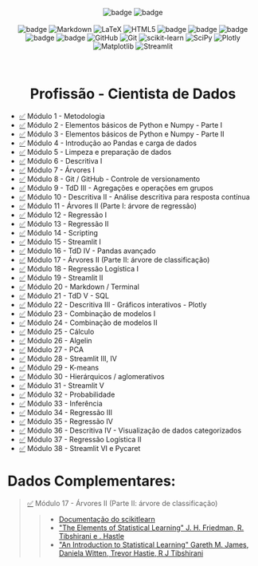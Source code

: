 <div align="center">

![badge](https://img.shields.io/badge/Made%20with-Jupyter-orange?style=for-the-badge&logo=Jupyter)
![badge](https://img.shields.io/badge/Made%20with-Python-blue?style=for-the-badge&logo=Python)
<br><br>
![badge](https://img.shields.io/badge/Python-blue?style=for-the-badge&logo=python&logoColor=F7DF1E)
![Markdown](https://img.shields.io/badge/markdown-%23000000.svg?style=for-the-badge&logo=markdown&logoColor=white)
![LaTeX](https://img.shields.io/badge/latex-%23008080.svg?style=for-the-badge&logo=latex&logoColor=white)
![HTML5](https://img.shields.io/badge/html5-%23E34F26.svg?style=for-the-badge&logo=html5&logoColor=white)
![badge](https://img.shields.io/badge/Anaconda-323330?style=for-the-badge&logo=anaconda&logoColor=green)
![badge](https://img.shields.io/badge/Jupyter-white?style=for-the-badge&logo=jupyter&logoColor=orange)
![badge](https://img.shields.io/badge/Pandas-323330?style=for-the-badge&logo=pandas&logoColor=orange)
![badge](https://img.shields.io/badge/Numpy-323330?style=for-the-badge&logo=numpy&logoColor=blue)
![badge](https://img.shields.io/badge/PostgreSql-white?style=for-the-badge&logo=postgresql&logoColor=blue)
![GitHub](https://img.shields.io/badge/github-%23121011.svg?style=for-the-badge&logo=github&logoColor=white)
![Git](https://img.shields.io/badge/git-%23F05033.svg?style=for-the-badge&logo=git&logoColor=white)
![scikit-learn](https://img.shields.io/badge/scikit--learn-%23F7931E.svg?style=for-the-badge&logo=scikit-learn&logoColor=white)
![SciPy](https://img.shields.io/badge/SciPy-%230C55A5.svg?style=for-the-badge&logo=scipy&logoColor=%white)
![Plotly](https://img.shields.io/badge/Plotly-%233F4F75.svg?style=for-the-badge&logo=plotly&logoColor=white)
![Matplotlib](https://img.shields.io/badge/Matplotlib-%23ffffff.svg?style=for-the-badge&logo=Matplotlib&logoColor=black)
![Streamlit](https://img.shields.io/badge/Streamlit-FF4B4B?style=for-the-badge&logo=Streamlit&logoColor=white) 

</div>
<br>
<div align="center">
  <h1>Profissão - Cientista de Dados</h1>
</div>

- [✅](https://github.com/guilherme-rhein/EBAC---DATA-SCIENCE/tree/main/M%C3%B3dulo%201%20-%20Metodologia) Módulo 1 - Metodologia 
- [✅](https://github.com/guilherme-rhein/EBAC---DATA-SCIENCE/tree/main/M%C3%B3dulo%202%20-%20Elementos%20b%C3%A1sicos%20de%20Python%20e%20Numpy%20-%20Parte%20I) Módulo 2 - Elementos básicos de Python e Numpy - Parte I 
- [✅](https://github.com/guilherme-rhein/EBAC---DATA-SCIENCE/tree/main/M%C3%B3dulo%203%20-%20Elementos%20b%C3%A1sicos%20de%20Python%20e%20Numpy%20-%20Parte%20II) Módulo 3 - Elementos básicos de Python e Numpy - Parte II
- [✅](https://github.com/guilherme-rhein/EBAC---DATA-SCIENCE/tree/main/M%C3%B3dulo%204%20-%20Introdu%C3%A7%C3%A3o%20ao%20Pandas%20e%20carga%20de%20dados) Módulo 4 - Introdução ao Pandas e carga de dados 
- [✅](https://github.com/guilherme-rhein/EBAC---DATA-SCIENCE/tree/main/M%C3%B3dulo%205%20-%20Limpeza%20e%20prepara%C3%A7%C3%A3o%20de%20dados) Módulo 5 - Limpeza e preparação de dados 
- [✅](https://github.com/guilherme-rhein/EBAC---DATA-SCIENCE/tree/main/M%C3%B3dulo%206%20-%20Descritiva%20I) Módulo 6 - Descritiva I 
- [✅](https://github.com/guilherme-rhein/EBAC---DATA-SCIENCE/tree/main/M%C3%B3dulo%207%20-%20%C3%81rvores%20I) Módulo 7 - Árvores I 
- [✅](https://github.com/guilherme-rhein/EBAC---DATA-SCIENCE/tree/main/M%C3%B3dulo%208%20-%20Git%20%20GitHub%20-%20Controle%20de%20versionamento) Módulo 8 - Git / GitHub - Controle de versionamento 
- [✅](https://github.com/guilherme-rhein/EBAC---DATA-SCIENCE/tree/main/M%C3%B3dulo%209%20-%20TdD%20III%20-%20Agrega%C3%A7%C3%B5es%20e%20opera%C3%A7%C3%B5es%20em%20grupos) Módulo 9 - TdD III - Agregações e operações em grupos 
- [✅](https://github.com/guilherme-rhein/EBAC---DATA-SCIENCE/tree/main/M%C3%B3dulo%2010%20-%20Descritiva%20II%20-%20An%C3%A1lise%20descritiva%20para%20resposta%20cont%C3%ADnua) Módulo 10 - Descritiva II - Análise descritiva para resposta contínua 
- [✅](https://github.com/guilherme-rhein/EBAC---DATA-SCIENCE/tree/main/M%C3%B3dulo%2011%20-%20%C3%81rvores%20II%20(Parte%20I%20%C3%A1rvore%20de%20regress%C3%A3o)) Módulo 11 - Árvores II (Parte I: árvore de regressão) 
- [✅](https://github.com/guilherme-rhein/EBAC---DATA-SCIENCE/tree/main/M%C3%B3dulo%2012%20-%20Regress%C3%A3o%20I) Módulo 12 - Regressão I 
- [✅](https://github.com/guilherme-rhein/EBAC---DATA-SCIENCE/tree/main/M%C3%B3dulo%2013%20-%20Regress%C3%A3o%20II) Módulo 13 - Regressão II 
- [✅](https://github.com/guilherme-rhein/EBAC---DATA-SCIENCE/tree/main/M%C3%B3dulo%2014%20-%20Scripting%2C%20Automa%C3%A7%C3%A3o%20de%20c%C3%B3digos) Módulo 14 - Scripting 
- [✅](https://github.com/guilherme-rhein/EBAC---DATA-SCIENCE/tree/main/M%C3%B3dulo%2015%20-%20Streamlit%20I) Módulo 15 - Streamlit I 
- [✅](https://github.com/guilherme-rhein/EBAC---DATA-SCIENCE/tree/main/M%C3%B3dulo%2016%20-%20TdD%20IV%20-%20Pandas%20avan%C3%A7ado) Módulo 16 - TdD IV - Pandas avançado 
- [✅](https://github.com/guilherme-rhein/EBAC---DATA-SCIENCE/tree/main/M%C3%B3dulo%2017%20-%20%C3%81rvores%20II) Módulo 17 - Árvores II (Parte II: árvore de classificação) 
- [✅](https://github.com/guilherme-rhein/EBAC---DATA-SCIENCE/tree/main/M%C3%B3dulo%2018%20-%20Regress%C3%A3o%20Log%C3%ADstica%20I) Módulo 18 - Regressão Logística I 
- [✅](https://github.com/guilherme-rhein/EBAC---DATA-SCIENCE/tree/main/M%C3%B3dulo%2019%20-%20Streamlit%20II) Módulo 19 - Streamlit II 
- [✅](https://github.com/guilherme-rhein/EBAC---DATA-SCIENCE/tree/main/M%C3%B3dulo%2020%20-%20Markdown%20%20Terminal) Módulo 20 - Markdown / Terminal 
- [✅](https://github.com/guilherme-rhein/EBAC---DATA-SCIENCE/tree/main/M%C3%B3dulo%2021%20-TdD%20V%20-%20SQL) Módulo 21 - TdD V - SQL 
- [✅](https://github.com/guilherme-rhein/EBAC---DATA-SCIENCE/tree/main/M%C3%B3dulo%2022%20-%20Descritiva%20III%20-%20Gr%C3%A1ficos%20interativos) Módulo 22 - Descritiva III - Gráficos interativos - Plotly
- [✅](https://github.com/guilherme-rhein/EBAC---DATA-SCIENCE/tree/main/M%C3%B3dulo%2023%20-%20Combina%C3%A7%C3%A3o%20de%20modelos%20I) Módulo 23 - Combinação de modelos I
- [✅](https://github.com/guilherme-rhein/EBAC---DATA-SCIENCE/tree/main/M%C3%B3dulo%2024%20-%20Combina%C3%A7%C3%A3o%20de%20modelos%20II) Módulo 24 - Combinação de modelos II
- [✅](https://github.com/guilherme-rhein/EBAC---DATA-SCIENCE/tree/main/M%C3%B3dulo%2025%20-%20C%C3%A1lculo) Módulo 25 - Cálculo
- [✅](https://github.com/guilherme-rhein/EBAC---DATA-SCIENCE/tree/main/M%C3%B3dulo%2026%20-%20Algelin) Módulo 26 - Algelin
- [✅](https://github.com/guilherme-rhein/EBAC---DATA-SCIENCE/tree/main/M%C3%B3dulo%2027%20-%20PCA%20-%20An%C3%A1lise%20de%20Componentes%20Principais) Módulo 27 - PCA
- [✅](https://github.com/guilherme-rhein/EBAC---DATA-SCIENCE/tree/main/M%C3%B3dulo%2028%20-%20Streamlit%20III%2C%20IV) Módulo 28 - Streamlit III, IV
- [✅](https://github.com/guilherme-rhein/EBAC---DATA-SCIENCE/tree/main/M%C3%B3dulo%2029%20-%20K-means) Módulo 29 - K-means
- [✅](https://github.com/guilherme-rhein/EBAC---DATA-SCIENCE/tree/main/M%C3%B3dulo%2030%20-%20Hier%C3%A1rquicos%20%20aglomerativos) Módulo 30 - Hierárquicos / aglomerativos
- [✅](https://github.com/guilherme-rhein/EBAC---DATA-SCIENCE/tree/main/M%C3%B3dulo%2031%20-%20Streamlit%20V) Módulo 31 - Streamlit V
- [✅](https://github.com/guilherme-rhein/EBAC---DATA-SCIENCE/tree/main/M%C3%B3dulo%2032%20-%20Probabilidade) Módulo 32 - Probabilidade
- [✅](https://github.com/guilherme-rhein/EBAC---DATA-SCIENCE/tree/main/M%C3%B3dulo%2033%20-%20Infer%C3%AAncia) Módulo 33 - Inferência
- [✅](https://github.com/guilherme-rhein/EBAC---DATA-SCIENCE/tree/main/M%C3%B3dulo%2034%20-%20Regress%C3%A3o%20III) Módulo 34 - Regressão III
- [✅](https://github.com/guilherme-rhein/EBAC---DATA-SCIENCE/tree/main/M%C3%B3dulo%2035%20-%20Regress%C3%A3o%20IV) Módulo 35 - Regressão IV
- [✅](https://github.com/guilherme-rhein/EBAC---DATA-SCIENCE/tree/main/M%C3%B3dulo%2036%20-%20Descritiva%20IV) Módulo 36 - Descritiva IV - Visualização de dados categorizados
- [✅](https://github.com/guilherme-rhein/EBAC---DATA-SCIENCE/tree/main/M%C3%B3dulo%2037%20-%20Regress%C3%A3o%20Log%C3%ADstica%20II) Módulo 37 - Regressão Logística II
- [✅](https://github.com/guilherme-rhein/EBAC---DATA-SCIENCE/tree/main/M%C3%B3dulo%2038%20-%20Streamlit%20VI%20e%20Pycaret) Módulo 38 - Streamlit VI e Pycaret

# Dados Complementares:
> [✅](https://github.com/guilherme-rhein/EBAC---DATA-SCIENCE/tree/main/M%C3%B3dulo%2017%20-%20%C3%81rvores%20II) Módulo 17 - Árvores II (Parte II: árvore de classificação)
>> - [Documentação do scikitlearn](https://scikit-learn.org/stable/modules/cross_validation.html)
>> - ["The Elements of Statistical Learning" J. H. Friedman, R. Tibshirani e . Hastle](https://hastie.su.domains/Papers/ESLII.pdf)
>> - ["An Introduction to Statistical Learning" Gareth M. James, Daniela Witten, Trevor Hastie, R J Tibshirani](https://www.statlearning.com/)
